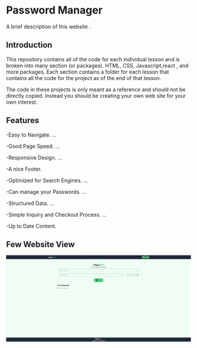 
# Password Manager

A brief description of this website .
## Introduction
This repository contains all of the code for each individual lesson and is broken into many section (or packages). HTML, CSS, Javascript,react , and more packages. Each section contains a folder for each lesson that contains all the code for the project as of the end of that lesson.

The code in these projects is only meant as a reference and should not be directly copied. Instead you should be creating your own web site for your own interest.
## Features

-Easy to Navigate. ...

-Good Page Speed. ...

-Responsive Design. ...

-A nice Footer.

-Optimized for Search Engines. ...

-Can manage your Passwords. ...

-Structured Data. ...

-Simple Inquiry and Checkout Process. ...

-Up to Date Content.



## Few Website View

![img 1](https://github.com/Riyak05/Password_Manager/blob/main/Images/Password_Manager.PNG?raw=true)




